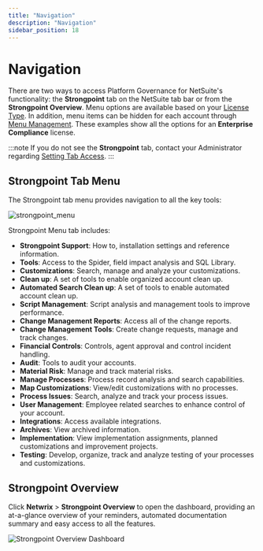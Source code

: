 ```yaml
---
title: "Navigation"
description: "Navigation"
sidebar_position: 18
---
```


# Navigation

There are two ways to access Platform Governance for NetSuite's functionality: the **Strongpoint**
tab on the NetSuite tab bar or from the **Strongpoint Overview**. Menu options are available based
on your [License Type](/docs/platgovnetsuite/installation/features_by_license_type.md). In addition, menu items
can be hidden for each account through [Menu Management](/docs/platgovnetsuite/installation/managing_menus.md).
These examples show all the options for an **Enterprise Compliance** license.

:::note
If you do not see the **Strongpoint** tab, contact your Administrator regarding
[Setting Tab Access](/docs/platgovnetsuite/installation/setting_strongpoint_tab_access.md).
:::

## Strongpoint Tab Menu

The Strongpoint tab menu provides navigation to all the key tools:

![strongpoint_menu](/images/platgovnetsuite/strongpoint_menu.webp)

Strongpoint Menu tab includes:

- **Strongpoint Support**: How to, installation settings and reference information.
- **Tools**: Access to the Spider, field impact analysis and SQL Library.
- **Customizations**: Search, manage and analyze your customizations.
- **Clean up**: A set of tools to enable organized account clean up.
- **Automated Search Clean up**: A set of tools to enable automated account clean up.
- **Script Management**: Script analysis and management tools to improve performance.
- **Change Management Reports**: Access all of the change reports.
- **Change Management Tools**: Create change requests, manage and track changes.
- **Financial Controls**: Controls, agent approval and control incident handling.
- **Audit**: Tools to audit your accounts.
- **Material Risk**: Manage and track material risks.
- **Manage Processes**: Process record analysis and search capabilities.
- **Map Customizations**: View/edit customizations with no processes.
- **Process Issues**: Search, analyze and track your process issues.
- **User Management**: Employee related searches to enhance control of your account.
- **Integrations**: Access available integrations.
- **Archives**: View archived information.
- **Implementation**: View implementation assignments, planned customizations and improvement
  projects.
- **Testing**: Develop, organize, track and analyze testing of your processes and customizations.

## Strongpoint Overview

Click **Netwrix** > **Strongpoint Overview** to open the dashboard, providing an at-a-glance
overview of your reminders, automated documentation summary and easy access to all the features.

![Strongpoint Overview Dashboard](/images/platgovnetsuite/dashboard_overview.webp)
